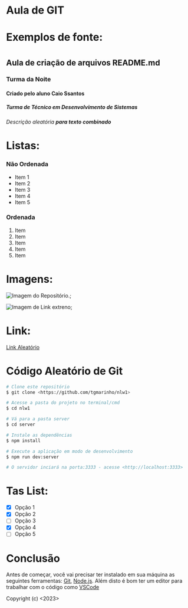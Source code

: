 # Aula de GIT

# Exemplos de fonte:
<h1 align="center">
  
  ## Aula de criação de arquivos README.md
  
  ### Turma da Noite
  
  #### Criado pelo aluno **Caio Ssantos**
  
  ##### Turma de *Técnico em Desenvolvimento de Sistemas*
  
  ###### _Descrição aleatória **para texto combinado**_
</h1>

# Listas:
### Não Ordenada
* Item 1
* Item 2
* Item 3
* Item 4
* Item 5
### Ordenada
1. Item
2. Item
3. Item
4. Item
5. Item

# Imagens:
![Imagem do Repositório.](C;/Users/181610081/Desktop/git/Projeto/IMG_20201219_135315_1);

![Imagem de Link extreno]([https://www.instagram.com/p/CuuK9PuOaHf/?next=%2Fsantos.c410%2F&img_index=1](https://p2.trrsf.com/image/fget/cf/774/0/images.terra.com/2023/11/24/1527502278-golden-retriever.jpg));

# Link:

[Link Aleatório](https://www.instagram.com/p/CuuK9PuOaHf/?next=%2Fsantos.c410%2F&img_index=1)

# Código Aleatório de Git

```bash
# Clone este repositório
$ git clone <https://github.com/tgmarinho/nlw1>

# Acesse a pasta do projeto no terminal/cmd
$ cd nlw1

# Vá para a pasta server
$ cd server

# Instale as dependências
$ npm install

# Execute a aplicação em modo de desenvolvimento
$ npm run dev:server

# O servidor inciará na porta:3333 - acesse <http://localhost:3333>
```

# Tas List:

- [x] Opção 1
- [x] Opção 2
- [ ] Opção 3
- [x] Opção 4
- [ ] Opção 5

# Conclusão

Antes de começar, você vai precisar ter instalado em sua máquina as seguintes ferramentas:
[Git](https://git-scm.com), [Node.js](https://nodejs.org/en/). 
Além disto é bom ter um editor para trabalhar com o código como [VSCode](https://code.visualstudio.com/)



Copyright (c) <2023> <Caio Santos>


